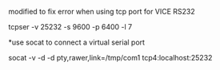 modified to fix error when using tcp port for VICE RS232

tcpser -v 25232 -s 9600 -p 6400 -l 7

*use socat to connect a virtual serial port

socat -v -d -d pty,rawer,link=/tmp/com1 tcp4:localhost:25232
